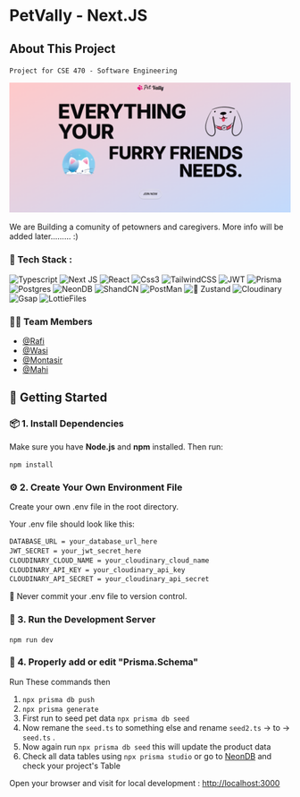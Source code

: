 # PetVally - Next.JS 

## About This Project
`Project for CSE 470 - Software Engineering` 

![Petvally banner](./public/petvally.png)

We are Building a comunity of petowners and caregivers. More info will be added later......... :)

### 💾 Tech Stack :
![Typescript](    https://img.shields.io/badge/TypeScript-007ACC?style=for-the-badge&logo=typescript&logoColor=white) ![Next JS](https://img.shields.io/badge/next%20js-000000?style=for-the-badge&logo=nextdotjs&logoColor=white) ![React](https://img.shields.io/badge/React-20232A?style=for-the-badge&logo=react&logoColor=61DAFB) ![Css3](https://img.shields.io/badge/CSS3-1572B6?style=for-the-badge&logo=css3&logoColor=white) ![TailwindCSS](https://img.shields.io/badge/Tailwind_CSS-38B2AC?style=for-the-badge&logo=tailwind-css&logoColor=white) ![JWT](https://img.shields.io/badge/JWT-000000?style=for-the-badge&logo=JSON%20web%20tokens&logoColor=white)  ![Prisma](    https://img.shields.io/badge/Prisma-3982CE?style=for-the-badge&logo=Prisma&logoColor=white) ![Postgres](https://img.shields.io/badge/PostgreSQL-316192?style=for-the-badge&logo=postgresql&logoColor=white) ![NeonDB](https://img.shields.io/badge/NeonDB-00E599?style=for-the-badge&logo=neon&logoColor=white) ![ShandCN](https://img.shields.io/badge/shadcn%2Fui-000000?style=for-the-badge&logo=shadcnui&logoColor=white) ![PostMan](https://img.shields.io/badge/Postman-FF6C37?style=for-the-badge&logo=Postman&logoColor=white) ![🐻 Zustand](https://img.shields.io/badge/🐻%20Zustand-000000?style=for-the-badge&logoColor=white)
 ![Cloudinary](https://img.shields.io/badge/Cloudinary-3448C5?style=for-the-badge&logo=Cloudinary&logoColor=white) ![Gsap](https://img.shields.io/badge/GSAP-93CF2B?style=for-the-badge&logo=greensock&logoColor=white) ![LottieFiles](https://img.shields.io/badge/LottieFiles-0ABFBC?style=for-the-badge&logo=lottiefiles&logoColor=white) 


### 👨‍💻 Team Members

- [@Rafi](https://github.com/ahmrafi22)
- [@Wasi](https://github.com/KOOKIEKAT123)
- [@Montasir](https://github.com/)
- [@Mahi](https://github.com/)


🚀 Getting Started
------------------

### 📦 1. Install Dependencies

Make sure you have **Node.js** and **npm** installed. Then run:


`npm install`

### ⚙️ 2. Create Your Own Environment File


Create your own .env file in the root directory.

Your .env file should look like this:




```bash
DATABASE_URL = your_database_url_here 
JWT_SECRET = your_jwt_secret_here 
CLOUDINARY_CLOUD_NAME = your_cloudinary_cloud_name 
CLOUDINARY_API_KEY = your_cloudinary_api_key 
CLOUDINARY_API_SECRET = your_cloudinary_api_secret
```

🛑 Never commit your .env file to version control.


### 🧪 3. Run the Development Server

`npm run dev`


### 🚨 4. Properly add or edit "Prisma.Schema" 

Run These commands then

1. `npx prisma db push` <br>
2. `npx prisma generate` <br>
3. First run to seed pet data  `npx prisma db seed ` <br>
4. Now remane the `seed.ts` to something else and rename `seed2.ts` -> to -> `seed.ts` . <br>
5. Now again run `npx prisma db seed` this will update the product data
6. Check all data tables using `npx prisma studio` or go to [NeonDB](https://console.neon.tech/) and check your project's Table 


Open your browser and visit for local development : [http://localhost:3000](http://localhost:3000)
